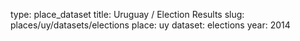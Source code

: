 type: place_dataset
title: Uruguay / Election Results
slug: places/uy/datasets/elections
place: uy
dataset: elections
year: 2014
